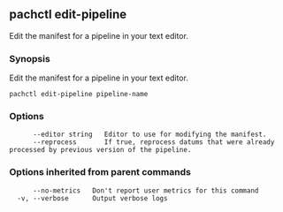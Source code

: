## pachctl edit-pipeline

Edit the manifest for a pipeline in your text editor.

### Synopsis


Edit the manifest for a pipeline in your text editor.

```
pachctl edit-pipeline pipeline-name
```

### Options

```
      --editor string   Editor to use for modifying the manifest.
      --reprocess       If true, reprocess datums that were already processed by previous version of the pipeline.
```

### Options inherited from parent commands

```
      --no-metrics   Don't report user metrics for this command
  -v, --verbose      Output verbose logs
```

